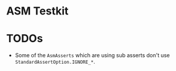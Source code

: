 # ASM Testkit

# TODOs

- Some of the `AsmAsserts` which are using sub asserts don't use `StandardAssertOption.IGNORE_*`.